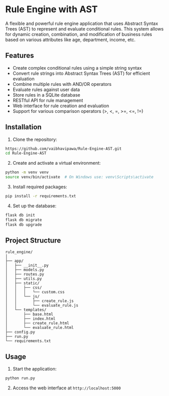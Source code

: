 # Rule Engine with AST

A flexible and powerful rule engine application that uses Abstract Syntax Trees (AST) to represent and evaluate conditional rules. This system allows for dynamic creation, combination, and modification of business rules based on various attributes like age, department, income, etc.

## Features

- Create complex conditional rules using a simple string syntax
- Convert rule strings into Abstract Syntax Trees (AST) for efficient evaluation
- Combine multiple rules with AND/OR operators
- Evaluate rules against user data
- Store rules in a SQLite database
- RESTful API for rule management
- Web interface for rule creation and evaluation
- Support for various comparison operators (>, <, =, >=, <=, !=)

## Installation

1. Clone the repository:
```bash
https://github.com/vaibhavipawa/Rule-Engine-AST.git
cd Rule-Engine-AST
```

2. Create and activate a virtual environment:
```bash
python -m venv venv
source venv/bin/activate  # On Windows use: venv\Scripts\activate
```

3. Install required packages:
```bash
pip install -r requirements.txt
```

4. Set up the database:
```bash
flask db init
flask db migrate
flask db upgrade
```

## Project Structure
```
rule_engine/
│
├── app/
│   ├── __init__.py
│   ├── models.py
│   ├── routes.py
│   ├── utils.py
│   ├── static/
│   │   ├── css/
│   │   │   └── custom.css
│   │   └── js/
│   │       ├── create_rule.js
│   │       └── evaluate_rule.js
│   └── templates/
│       ├── base.html
│       ├── index.html
│       ├── create_rule.html
│       └── evaluate_rule.html
├── config.py
├── run.py
└── requirements.txt
```

## Usage

1. Start the application:
```bash
python run.py
```

2. Access the web interface at `http://localhost:5000`
